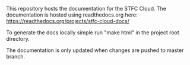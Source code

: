 This repository hosts the documentation for the STFC Cloud.
The documentation is hosted using readthedocs.org here: https://readthedocs.org/projects/stfc-cloud-docs/

To generate the docs locally simple run "make html" in the project root directory.

The documentation is only updated when changes are pushed to master branch.